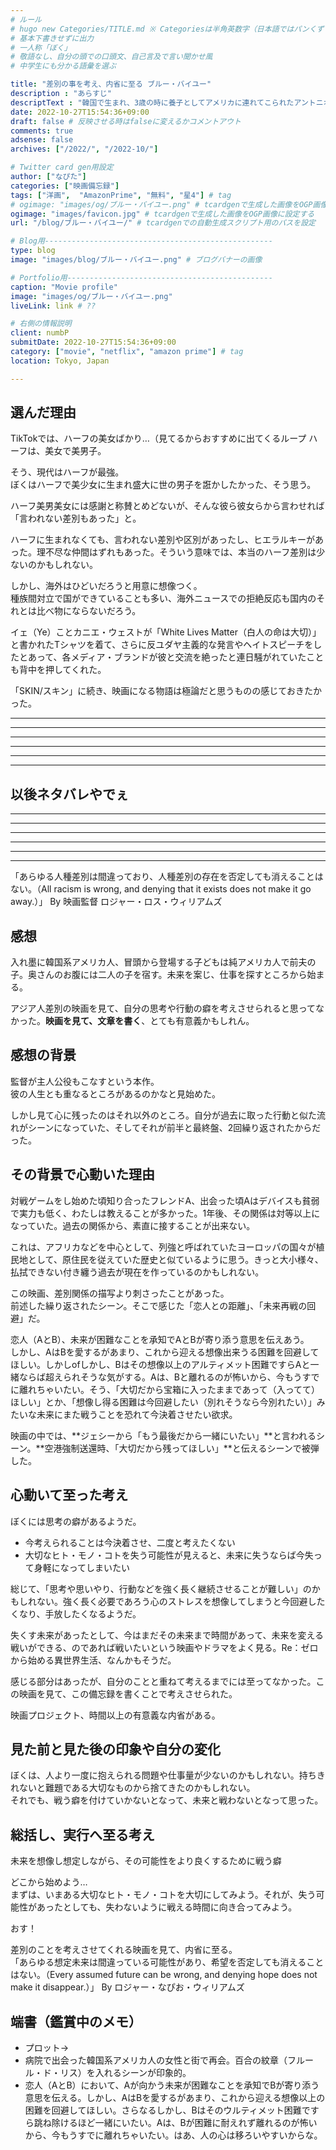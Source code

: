 ```yaml
---
# ルール
# hugo new Categories/TITLE.md ※ Categoriesは半角英数字（日本語ではパンくずリストが機能しない
# 基本下書きせずに出力
# 一人称「ぼく」
# 敬語なし、自分の頭での口頭文、自己言及で言い聞かせ風
# 中学生にも分かる語彙を選ぶ

title: "差別の事を考え、内省に至る ブルー・バイユー"
description : "あらすじ"
descriptText : "韓国で⽣まれ、3歳の時に養⼦としてアメリカに連れてこられたアントニオは、シングルマザーのキャシーと結婚し、娘のジェシーと３⼈で貧しいながらも幸せに暮らしていた。ある時、些細なことで警官とトラブルを起こし逮捕されたアントニオは、30年以上前の書類の不備で移⺠局へと連⾏され、強制送還されて⼆度と戻れない危機に瀕してしまう。キャシーは裁判を起こして異議を申し⽴てようとするが、最低でも費⽤が５千ドルかかることがわかり途⽅に暮れる。家族と決して離れたくないアントニオはある決⼼をするー。"
date: 2022-10-27T15:54:36+09:00
draft: false # 反映させる時はfalseに変えるかコメントアウト
comments: true
adsense: false
archives: ["/2022/", "/2022-10/"]

# Twitter card gen用設定
author: ["なぴた"]
categories: ["映画備忘録"]
tags: ["洋画",  "AmazonPrime", "無料", "星4"] # tag
# ogimage: "images/og/ブルー・バイユー.png" # tcardgenで生成した画像をOGP画像に設定する
ogimage: "images/favicon.jpg" # tcardgenで生成した画像をOGP画像に設定する
url: "/blog/ブルー・バイユー/" # tcardgenでの自動生成スクリプト用のパスを設定

# Blog用---------------------------------------------------
type: blog
image: "images/blog/ブルー・バイユー.png" # ブログバナーの画像

# Portfolio用----------------------------------------------
caption: "Movie profile"
image: "images/og/ブルー・バイユー.png"
liveLink: link # ??

# 右側の情報説明
client: numbP
submitDate: 2022-10-27T15:54:36+09:00
category: ["movie", "netflix", "amazon prime"] # tag
location: Tokyo, Japan

---
```


## 選んだ理由
TikTokでは、ハーフの美女ばかり…（見てるからおすすめに出てくるループ
ハーフは、美女で美男子。  

そう、現代はハーフが最強。  
ぼくはハーフで美少女に生まれ盛大に世の男子を誑かしたかった、そう思う。

ハーフ美男美女には感謝と称賛とめどないが、そんな彼ら彼女らから言わせれば「言われない差別もあった」と。

ハーフに生まれなくても、言われない差別や区別があったし、ヒエラルキーがあった。理不尽な仲間はずれもあった。そういう意味では、本当のハーフ差別は少ないのかもしれない。

しかし、海外はひどいだろうと用意に想像つく。  
種族間対立で国ができていることも多い、海外ニュースでの拒絶反応も国内のそれとは比べ物にならないだろう。

イェ（Ye）ことカニエ・ウェストが「White Lives Matter（白人の命は大切）」と書かれたTシャツを着て、さらに反ユダヤ主義的な発言やヘイトスピーチをしたとあって、各メディア・ブランドが彼と交流を絶ったと連日騒がれていたことも背中を押してくれた。

「SKIN/スキン」に続き、映画になる物語は極論だと思うものの感じておきたかった。


-------------------------
-------------------------
-------------------------
-------------------------
-------------------------
-------------------------
## 以後ネタバレやでぇ
-------------------------
-------------------------
-------------------------
-------------------------
-------------------------
-------------------------


「あらゆる人種差別は間違っており、人種差別の存在を否定しても消えることはない。（All racism is wrong, and denying that it exists does not make it go away.）」
By 映画監督 ロジャー・ロス・ウィリアムズ




## 感想
入れ墨に韓国系アメリカ人、冒頭から登場する子どもは純アメリカ人で前夫の子。奥さんのお腹には二人の子を宿す。未来を案じ、仕事を探すところから始まる。


アジア人差別の映画を見て、自分の思考や行動の癖を考えさせられると思ってなかった。**映画を見て、文章を書く**、とても有意義かもしれん。


## 感想の背景
監督が主人公役もこなすという本作。  
彼の人生とも重なるところがあるのかなと見始めた。

しかし見て心に残ったのはそれ以外のところ。自分が過去に取った行動と似た流れがシーンになっていた、そしてそれが前半と最終盤、2回繰り返されたからだった。



## その背景で心動いた理由
対戦ゲームをし始めた頃知り合ったフレンドA、出会った頃Aはデバイスも貧弱で実力も低く、わたしは教えることが多かった。1年後、その関係は対等以上になっていた。過去の関係から、素直に接することが出来ない。

これは、アフリカなどを中心として、列強と呼ばれていたヨーロッパの国々が植民地として、原住民を従えていた歴史と似ているように思う。きっと大小様々、払拭できない付き纏う過去が現在を作っているのかもしれない。


この映画、差別関係の描写より刺さったことがあった。  
前述した繰り返されたシーン。そこで感じた「恋人との距離」、「未来再戦の回避」だ。

恋人（AとB）、未来が困難なことを承知でAとBが寄り添う意思を伝えあう。  
しかし、AはBを愛するがあまり、これから迎える想像出来うる困難を回避してほしい。しかしofしかし、Bはその想像以上のアルティメット困難ですらAと一緒ならば超えられそうな気がする。Aは、Bと離れるのが怖いから、今もうすでに離れちゃいたい。そう、「大切だから宝箱に入ったままであって（入ってて）ほしい」とか、「想像し得る困難は今回避したい（別れそうなら今別れたい）」みたいな未来にまた戦うことを恐れて今決着させたい欲求。

映画の中では、**ジェシーから「もう最後だから一緒にいたい」**と言われるシーン。**空港強制送還時、「大切だから残ってほしい」**と伝えるシーンで被弾した。


## 心動いて至った考え
ぼくには思考の癖があるようだ。
- 今考えられることは今決着させ、二度と考えたくない
- 大切なヒト・モノ・コトを失う可能性が見えると、未来に失うならば今失って身軽になってしまいたい

総じて、「思考や思いやり、行動などを強く長く継続させることが難しい」のかもしれない。強く長く必要であろう心のストレスを想像してしまうと今回避したくなり、手放したくなるようだ。

失くす未来があったとして、今はまだその未来まで時間があって、未来を変える戦いができる、のであれば戦いたいという映画やドラマをよく見る。Re：ゼロから始める異世界生活、なんかもそうだ。

感じる部分はあったが、自分のことと重ねて考えるまでには至ってなかった。この映画を見て、この備忘録を書くことで考えさせられた。

映画プロジェクト、時間以上の有意義な内省がある。


## 見た前と見た後の印象や自分の変化
ぼくは、人より一度に抱えられる問題や仕事量が少ないのかもしれない。持ちきれないと難題である大切なものから捨てきたのかもしれない。  
それでも、戦う癖を付けていかないとなって、未来と戦わないとなって思った。


## 総括し、実行へ至る考え
未来を想像し想定しながら、その可能性をより良くするために戦う癖

どこから始めよう…  
まずは、いまある大切なヒト・モノ・コトを大切にしてみよう。それが、失う可能性があったとしても、失わないように戦える時間に向き合ってみよう。

おす！




差別のことを考えさせてくれる映画を見て、内省に至る。  
「あらゆる想定未来は間違っている可能性があり、希望を否定しても消えることはない。（Every assumed future can be wrong, and denying hope does not make it disappear.）」
By ロジャー・なぴお・ウィリアムズ


## 端書（鑑賞中のメモ）
- プロット→
- 病院で出会った韓国系アメリカ人の女性と街で再会。百合の紋章（フルール・ド・リス）を入れるシーンが印象的。
- 恋人（AとB）において、Aが向かう未来が困難なことを承知でBが寄り添う意思を伝える。しかし、AはBを愛するがあまり、これから迎える想像以上の困難を回避してほしい。さらなるしかし、Bはそのウルティメット困難ですら跳ね除けるほど一緒にいたい。Aは、Bが困難に耐えれず離れるのが怖いから、今もうすでに離れちゃいたい。はあ、人の心は移ろいやすいからな。